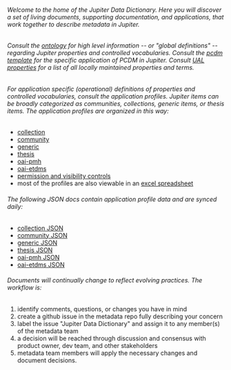 ###### Welcome to the home of the Jupiter Data Dictionary. Here you will discover a set of living documents, supporting documentation, and applications, that work together to describe metadata in Jupiter. 

###### Consult the [ontology](https://github.com/ualbertalib/metadata/blob/master/data_dictionary/jupiter_ontology.md) for high level information -- or "global definitions" -- regarding Jupiter properties and controlled vocabularies. Consult the [pcdm template](https://github.com/ualbertalib/metadata/blob/master/data_dictionary/jupiter_profile_template.md) for the specific application of PCDM in Jupiter. Consult [UAL properties](https://github.com/ualbertalib/metadata/blob/master/data_dictionary/UAL_properties.md) for a list of all locally maintained properties and terms.

###### For application specific (operational) definitions of properties and controlled vocabularies, consult the application profiles. Jupiter items can be broadly categorized as communities, collections, generic items, or thesis items. The application profiles are organized in this way:

 - [collection](https://github.com/ualbertalib/metadata/blob/master/data_dictionary/profile_collection.md) 
 - [community](https://github.com/ualbertalib/metadata/blob/master/data_dictionary/profile_community.md) 
 - [generic](https://github.com/ualbertalib/metadata/blob/master/data_dictionary/profile_generic.md) 
 - [thesis](https://github.com/ualbertalib/metadata/blob/master/data_dictionary/profile_thesis.md) 
 - [oai-pmh](https://github.com/ualbertalib/metadata/blob/master/data_dictionary/profile_oai_pmh.md) 
 - [oai-etdms](https://github.com/ualbertalib/metadata/blob/master/data_dictionary/profile_oai_etdms.md) 
 - [permission and visibility controls](https://github.com/ualbertalib/metadata/blob/master/data_dictionary/profile_access_and_permissions.md)
 - most of the profiles are also viewable in an [excel spreadsheet]()

###### The following JSON docs contain application profile data and are synced daily:

 - [collection JSON](https://github.com/ualbertalib/metadata/blob/master/data_dictionary/profiles/collection/profile.json)
 - [community JSON](https://github.com/ualbertalib/metadata/blob/master/data_dictionary/profiles/community/profile.json)
 - [generic JSON](https://github.com/ualbertalib/metadata/blob/master/data_dictionary/profiles/generic/profile.json)
 - [thesis JSON](https://github.com/ualbertalib/metadata/blob/master/data_dictionary/profiles/thesis/profile.json)
 - [oai-pmh JSON](https://github.com/ualbertalib/metadata/blob/master/data_dictionary/profiles/oai_pmh.md)
 - [oai-etdms JSON](https://github.com/ualbertalib/metadata/blob/master/data_dictionary/profiles/oai_etdms.md)

###### Documents will continually change to reflect evolving practices. The workflow is:

 1) identify comments, questions, or changes you have in mind
 2) create a github issue in the metadata repo fully describing your concern
 3) label the issue "Jupiter Data Dictionary" and assign it to any member(s) of the metadata team
 4) a decision will be reached through discussion and consensus with product owner, dev team, and other stakeholders
 5) metadata team members will apply the necessary changes and document decisions.
